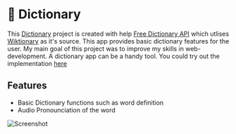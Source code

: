 # 📕 Dictionary 
This [Dictionary](https://dictionary-pnut8.vercel.app/) project is created with help [Free Dictionary API](https://dictionaryapi.dev/) which utlises [Wiktionary](https://en.wiktionary.org/wiki/Wiktionary:Main_Page) as it's source.
 This app provides basic dictionary features for the user. My main goal of this project was to improve my skills in web-development. A dictionary app can be a handy tool. You could try out the implementation [here](https://dictionary-pnut8.vercel.app/)


## Features

- Basic Dictionary functions such as word definition 
- Audio Pronounciation of the word 


![Screenshot ](https://github.com/pnut8/Dictionary/assets/88376730/fc010868-5623-4c5a-92a4-5f2c54adda13)

